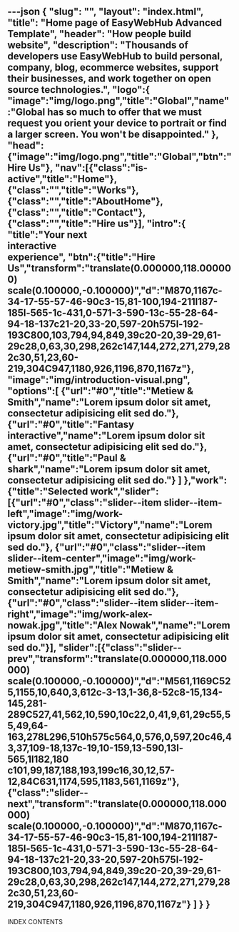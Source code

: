 ---json
{
    "slug": "",
    "layout": "index.html",
    "title": "Home page of EasyWebHub Advanced Template",
    "header": "How people build website",
    "description": "Thousands of developers use EasyWebHub to build personal, company, blog, ecommerce websites, support their businesses, and work together on open source technologies.",
    "logo":{
     "image":"img/logo.png","title":"Global","name":"Global has so much to offer that we must request you orient your device to portrait or find a larger screen. You won't be disappointed."
      },
     "head":{"image":"img/logo.png","title":"Global","btn":"Hire Us"},
      "nav":[{"class":"is-active","title":"Home"},{"class":"","title":"Works"},{"class":"","title":"AboutHome"},{"class":"","title":"Contact"},{"class":"","title":"Hire us"}],
  "intro":{ "title":"Your next<br>interactive<br>experience", "btn":{"title":"Hire Us","transform":"translate(0.000000,118.000000) scale(0.100000,-0.100000)","d":"M870,1167c-34-17-55-57-46-90c3-15,81-100,194-211l187-185l-565-1c-431,0-571-3-590-13c-55-28-64-94-18-137c21-20,33-20,597-20h575l-192-193C800,103,794,94,849,39c20-20,39-29,61-29c28,0,63,30,298,262c147,144,272,271,279,282c30,51,23,60-219,304C947,1180,926,1196,870,1167z"},
                            "image":"img/introduction-visual.png", "options":[ {"url":"#0","title":"Metiew &amp; Smith","name":"Lorem ipsum dolor sit amet, consectetur adipisicing elit sed do."}, {"url":"#0","title":"Fantasy interactive","name":"Lorem ipsum dolor sit amet, consectetur adipisicing elit sed do."}, 
                   {"url":"#0","title":"Paul &amp; shark","name":"Lorem ipsum dolor sit amet, consectetur adipisicing elit sed do."} ] },"work":{"title":"Selected work","slider":[{"url":"#0","class":"slider--item slider--item-left","image":"img/work-victory.jpg","title":"Victory","name":"Lorem ipsum dolor sit amet, consectetur adipisicing elit sed do."}, {"url":"#0","class":"slider--item slider--item-center","image":"img/work-metiew-smith.jpg","title":"Metiew &amp; Smith","name":"Lorem ipsum dolor sit amet, consectetur adipisicing elit sed do."},{"url":"#0","class":"slider--item slider--item-right","image":"img/work-alex-nowak.jpg","title":"Alex Nowak","name":"Lorem ipsum dolor sit amet, consectetur adipisicing elit sed do."}], "slider":[{"class":"slider--prev","transform":"translate(0.000000,118.000000) scale(0.100000,-0.100000)","d":"M561,1169C525,1155,10,640,3,612c-3-13,1-36,8-52c8-15,134-145,281-289C527,41,562,10,590,10c22,0,41,9,61,29c55,55,49,64-163,278L296,510h575c564,0,576,0,597,20c46,43,37,109-18,137c-19,10-159,13-590,13l-565,1l182,180 c101,99,187,188,193,199c16,30,12,57-12,84C631,1174,595,1183,561,1169z"}, {"class":"slider--next","transform":"translate(0.000000,118.000000)
                            scale(0.100000,-0.100000)","d":"M870,1167c-34-17-55-57-46-90c3-15,81-100,194-211l187-185l-565-1c-431,0-571-3-590-13c-55-28-64-94-18-137c21-20,33-20,597-20h575l-192-193C800,103,794,94,849,39c20-20,39-29,61-29c28,0,63,30,298,262c147,144,272,271,279,282c30,51,23,60-219,304C947,1180,926,1196,870,1167z"}
                            ] }
}
---
INDEX CONTENTS